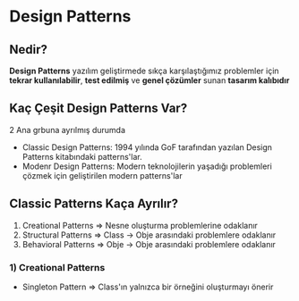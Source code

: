 ﻿# Design Patterns
## Nedir?
**Design Patterns** yazılım geliştirmede sıkça karşılaştığımız problemler için **tekrar kullanılabilir**, **test edilmiş** ve **genel çözümler** sunan **tasarım kalıbıdır**

## Kaç Çeşit Design Patterns Var?
2 Ana grbuna ayrılmış durumda
- Classic Design Patterns: 1994 yılında GoF tarafından yazılan Design Patterns kitabındaki patterns'lar.
- Modenr Design Patterns: Modern teknolojilerin yaşadığı problemleri çözmek için geliştirilen modern patterns'lar

## Classic Patterns Kaça Ayrılır?
1) Creational Patterns => Nesne oluşturma problemlerine odaklanır
2) Structural Patterns => Class -> Obje arasındaki problemlere odaklanır
3) Behavioral Patterns => Obje -> Obje arasındaki problemlere odaklanır

### 1) Creational Patterns
- Singleton Pattern => Class'ın yalnızca bir örneğini oluşturmayı önerir
